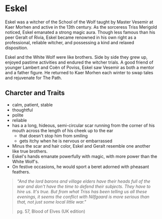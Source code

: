 # Eskel

Eskel was a witcher of the School of the Wolf taught by Master Vesemir at Kaer Morhen and active in the 13th century. 
As the sorceress Triss Merigold noticed, Eskel emanated a strong magic aura. 
Though less famous than his peer Geralt of Rivia, Eskel became renowned in his own right as a professional, 
reliable witcher, and possessing a kind and relaxed disposition.

Eskel and the White Wolf were like brothers. 
Side by side they grew up, enjoyed pastime activities and endured the witcher trials. 
A good friend of younger Lambert and Coën of Poviss, Eskel saw Vesemir as both a mentor and a father figure. 
He returned to Kaer Morhen each winter to swap tales and rejuvenate for The Path.

## Charcter and Traits

* calm, patient, stable
* thoughtful
* polite
* reliable
* has a a long, hideous, semi-circular scar running from the corner of his mouth across the length of his cheek up to the ear
    * that doesn't stop him from smiling
    * gets itchy when he is nervous or embarrassed
* Minus the scar and hair color, Eskel and Geralt resemble one another like true brothers.
* Eskel's hands emanate powerfully with magic, with more power than the White Wolf's.
* On festive occasions, he would sport a beret adorned with pheasant feathers.

> _"And the lord barons and village elders have their heads full of the war and don't have the time to defend their subjects.
> They have to hire us. It's true. But from what Triss has been telling us all these evenings,
> it seems the conflict with Nilfgaard is more serious than that, not just some local little war."_
> 
> pg. 57, Blood of Elves (UK edition)